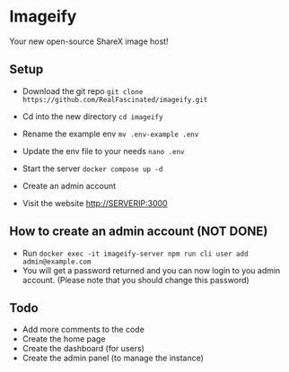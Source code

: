 # Imageify
Your new open-source ShareX image host!

## Setup

- Download the git repo `git clone https://github.com/RealFascinated/imageify.git`

- Cd into the new directory `cd imageify`
- Rename the example env `mv .env-example .env`
- Update the env file to your needs `nano .env`
- Start the server `docker compose up -d`
- Create an admin account
- Visit the website <http://SERVERIP:3000>

## How to create an admin account (NOT DONE)

- Run `docker exec -it imageify-server npm run cli user add admin@example.com`
- You will get a password returned and you can now login to you admin account. (Please note that you should change this password)

## Todo

- Add more comments to the code
- Create the home page
- Create the dashboard (for users)
- Create the admin panel (to manage the instance)
